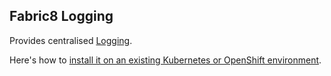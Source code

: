 ## Fabric8 Logging

Provides centralised [Logging](http://fabric8.io/guide/logging.html).

Here's how to [install it on an existing Kubernetes or OpenShift environment](http://fabric8.io/guide/fabric8OnOpenShift.html).
